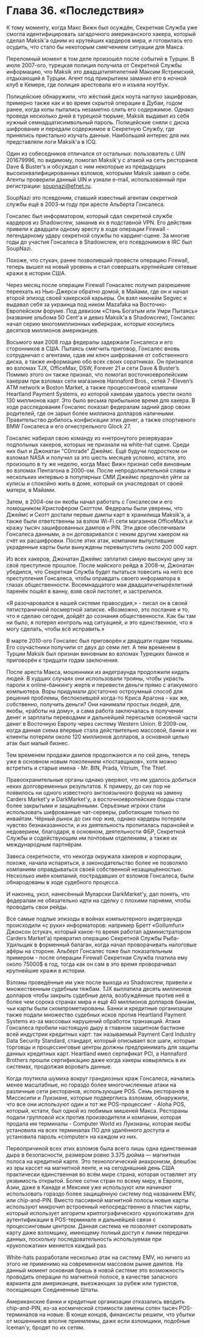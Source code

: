 # Глава 36. «Последствия»

К тому моменту, когда Макс Вижн был осуждён, Секретная Служба уже смогла идентифицировать загадочного американского хакера, который сделал Maksik'а одним из крутейших кардеров мира, и готовилась его осудить, что стало бы некоторым смягчением ситуации для Макса.

Переломный момент в том деле произошёл после событий в Турции. В июле 2007-ого, турецкая полиция получила от Секретной Службы информацию, что Maksik это двадцатипятилетний Максим Ястремский, отдыхающий в Турции. Агент под прикрытием заманил его в ночной клуб в Кемере, где полиция арестовала его и изъяла ноутбук.

Полицейские обнаружили, что жёсткий диск ноута наглухо зашифрован, примерно также как и во время скрытой операции в Дубаи, годом ранее, когда копы пытались незаметно слить его содержимое. Однако проведя несколько дней в турецкой тюрьме, Maksik выдавил из себя нужный семнадцатисимвольный пароль. Полицейские сняли с диска шифрование и передали содержимое в Секретную Службу, где принялись пристально изучать данные. Наибольший интерес для них представляли логи Maksik'а в ICQ.

Один из собеседников отличался от остальных: пользователь с UIN 201679996, по видимому, помогал Maksik'у с атакой на сеть ресторанов Dave & Buster’s и обсуждал с ним некоторые из предыдущих высококвалифицированных взломов, которыми Maksik заявил о себе. Агенты проверили данный UIN и узнали e-mail, использованный при регистрации: soupnazi@efnet.ru.

SoupNazi это псевдоним, ставший известный агентам секретной службы ещё в 2003-м году при аресте Альберта Гонсалеса.

Гонсалес был информатором, который сдал секретной службе кардеров из Shadowcrew, заманив их в подставной VPN. Его действия привели к двадцати одному аресту в ходе операции Firewall - легендарному удару секретной службы по кардинг-сцене. За многие годы до участия Гонсалеса в Shadowcrew, его псевдонимом в IRC был SoupNazi.

Похоже, что стукач, ранее позволивший провести операцию Firewall, теперь вышел на новый уровень и стал совершать крупнейшие сетевые кражи в истории США.

Через месяц после операции Firewall Гонасалес получил разрешение переехать из Нью-Джерси обратно домой, в Майами, где он и начал второй эпизод своей хакерской карьеры. Он взял никнейм Segvec и выдавал себя за украинца под ником Mazafaka на Восточно-Европейском форуме. Под девизом «Стань Богатым или Умри Пытаясь» (название альбома 50 Cent'а и девиз Maksik’а в Shadowcrew), Гонсалес начал серию многомиллионных киберкраж, которые коснулись десятков миллионов американцев.

Восьмого мая 2008 года федералы задержали Гонсалеса и его сторонников в США. Пытаясь смягчить приговор, Гонсалес вновь сотрудничал с агентами, сдав им ключ шифрования от собственного диска, а также информацию обо всех своих соратниках. Он признался во взломах TJX, OfficeMax, DSW, Forever 21 и сети Dave & Buster’s. Помимо этого он также признал, что помогал восточноевропейским хакерам при взломах сети магазинов Hannaford Bros., сетей 7-Eleven’s ATM network и Boston Market, а также процессинговой компании Heartland Payment Systems, из которой хакерам удалось увести около 130 миллионов карт. Это было весьма прибыльное время для хакера. В ходе расследования Гонсалес показал федералам задний двор своих родителей, где он зарыл более миллиона долларов наличными. Правительство добилось конфискации этих денег, а также спортивного BMW Гонсалеса и его огнестрельного Glock 27.

Гонсалес набирал свою команду из «нетронутого резервуара» подпольных хакеров, которых не признали на white-hat сцене. Среди них был и Джонатан “C0mrade” Джеймс. Ещё будучи подростком он взломал NASA и получил за это шесть месяцев условно, кстати, это произошло в ту же неделю, когда Макс Вижн признал себя виновным во взломах Пентагона в 2000-ом. После непродолжительной славы и нескольких интервью в популярных СМИ Джеймс предпочёл уйти за кулисы и спокойно жить в доме, который он унаследовал от своей матери, в Майами.

Затем, в 2004-ом он якобы начал работать с Гонсалесом и его помощником Кристофером Скоттом. Федералы были уверены, что Джеймс и Скотт достали первые дампы карт в хранилища Maksik’а, а также были ответственны за взлом Wi-Fi сети магазинов OfficeMax’s и кражу тысяч зашифрованных дампов и PIN. Эти двое обеспечивали Гонсалеса данными, а он договаривался с неким другим хакером на счёт их расшифровки. После этих атак, компании выпустившие украденные карты были вынуждены перевыпустить около 200 000 карт.

Из всех хакеров, Джонатан Джеймс заплатил самую высокую цену за своё преступное прошлое. После майского рейда в 2008-м, Джонатан убедился, что Секретная Служба будет пытаться повесить на него все преступления Гонсалеса, чтобы оправдать своего информатора в глазах общественности. Восемнадцатого мая двадцатичетырёхлетний паренёк пошёл в ванну, взяв свой пистолет, и застрелился.

«Я разочаровался в нашей системе правосудия,» - писал он в своей пятистраничной посмертной записке. «Возможно, это послание и то, что я сделаю сегодня, дойдёт до сознания общественности. Как бы там ни было, я потерял контроль над ситуацией, и это единственное, что я могу сделать, чтобы всё исправить.»

В марте 2010-ого Гонсалес был приговорён к двадцати годам тюрьмы. Его соучастники получили от двух до семи лет. А тем временем в Турции Maksik был признан виновным во взломах Турецких банков и приговорён к тридцати годам заключения.

После ареста Макса, мошенники из андеграунда продолжили кидать людей. В худших случаях они использовали трояны, чтобы украсть пароли к online-банкингу жертв и перевести деньги прямо с атакуемого компьютера. Воры придумали достаточно остроумный способ для решения проблемы, беспокоившей когда-то Криса Арагона - как же, собственно, получить деньги? Они нанимали простых людей, для, якобы, «работы на дому», а сама работа заключалась в получении денег и зарплаты переводами и дальнейшей пересылке основной части денег в Восточную Европу через систему Western Union. В 2009-ом, когда данная схема впервые стала действительно массовой, банки и их клиенты потеряли около 120 миллионов долларов, а основной целью атак был малый бизнес.

Тем временем продажи дампов продолжаются и по сей день, теперь уже в основном новым поколением «поставщиков», хотя можно встретить и старые имена - Mr. BIN, Prada, Vitrium, The Thief.

Правоохранительные органы однако уверяют, что им удалось добиться неких долговременных результатов. К примеру, до сих пор не появилось ни одного известного англоязычного форума на замену Carders Market'у и DarkMarket'у, а восточноевропейские борды стали более закрытыми и защищёнными. Серьёзные игроки стали использовать шифрованные чат-серверы, работающие только по инвайтам. Чёрный рынок до сих пор жив, однако кардеры потеряли чувство безнаказанности, и их деятельность пропиталась паранойей и недоверием, благодаря, в основном, деятельности ФБР, Секретной Службы и содействующим им почтовым отделениям, а также их международным партнёрам.

Завеса секретности, что некогда окружала хакеров и корпорации, похоже, начала испаряться, а законодательство более не позволяло компаниям оправдываться своей собственной незащищённостью. Несколько имён компаний, пострадавших от взломов Гонсалеса, были обнародованы в ходе судебного процесса.

И наконец, укол, нанесённый Муларски DarkMarket'у, дал понять, что федералам не обязательно идти на сделку с плохими парнями, чтобы проводить свои рейды.

Все самые подлые эпизоды в войнах компьютерного андеграунда происходили «с руки» информаторов: например Бретт «Gollumfun» Джонсон (стукач, который какое-то время работал администратором Carders Market'а) превратил операцию Секретной Службы Рыба-Удильщик в форменный балаган, когда начал проворачивать налоговые афёры на стороне. Альберт Гонсалес тоже был показательным примером - после операции Firewall Секретная Служба платила ему около 75000$ в год, тогда как он сам в это время проворачивал крупнейшие кражи в истории.

Взломы проведённые им уже после выхода из Shadowcrew, привели к множественным судебным тяжбам. TJX выплатила десять миллионов долларов чтобы закрыть судебные дела, возбуждённые против неё в более чем сорока странах мира и ещё 40 миллионов долларов банкам, чьи карты были скомпрометированы. Банки и кредитные организации также подали множество судебных исков против Heartland Payment Systems из-за массовых нарушений обработок транзакций. Атаки Гонсалеса пробили настоящую дыру в главном защитном бастионе всей индустрии кредитных карт: так называемый Payment Card Industry Data Security Standard, стандарт, который описывает все шаги, которые торговцы и процессинговые центры должны предпринимать для защиты данных кредитных карт. Heartland имел сертификат PCI, а Hannaford Brothers прошли сертификацию даже когда хакеры ковырялись в их системах, продолжая воровать данные.

Когда поутихла шумиха вокруг грандиозных краж Гонсалеса, начались менее масштабные, но гораздо более многочисленные атаки на различные сети ресторанов, использующие POS. Семь ресторанов в Миссисипи и Луизиане, которые подверглись взломам, обнаружили, что все они используют один и тот же POS-процессинг - Aloha POS, который, кстати, был одной из любимых мишеней Макса. Рестораны подали групповой иск против производителя и компании, которая продала им терминалы - Computer World из Луизианы, которая якобы установила на всех терминалах ПО для удалённого доступа и установила пароль «computer» на каждом из них.

Первопричиной всех этих взломов была всего лишь одна единственная дыра в безопасности, размером ровно 3.375 дюйма — магнитная полоса на кредитной карте. Это технологический анахронизм, флешбэк из эры кассет на магнитной ленте, и на сегодняшний день США практически единственная во всём мире страна, которая оставляет эту уязвимость открытой. Более сотни стран по всему миру, в Европе, Азии, даже в Канаде и Мексике уже используют или начинают использовать гораздо более защищённую систему под названием EMV, или chip-and-PIN. Вместо пассивной магнитной полосы новые карты используют микрочип встроенный непосредственно в пластик карты, который использует алгоритм криптографического «рукопожатия» для аутентификации в POS-терминале и дальнейшей связи с процессинговым центром. Данная система не позволяет скопировать карту даже взломщику, имеющему полный доступ к линии передачи данных, поскольку последовательность используемая при «рукопожатии» меняется каждый раз.

White-hats разработали несколько атак на систему EMV, но ничего из этого не применимо на современном массовом рынке дампов. На данный момент основная брешь в новой системе это возможность проводить операции по магнитной полосе, в качестве запасного варианта для американцев, выезжающих за рубеж или туристов, посещающих Соединенные Штаты.

Американские банки и кредитные организации отказались вводить chip-and-PIN, из-за космической стоимости замены сотен тысяч POS-терминалов на новые. В конце концов, финансисты решили, что убытки от мошенников вполне приемлемы, даже если взломщики, подобные Iceman'у, бродят по их сетям.
